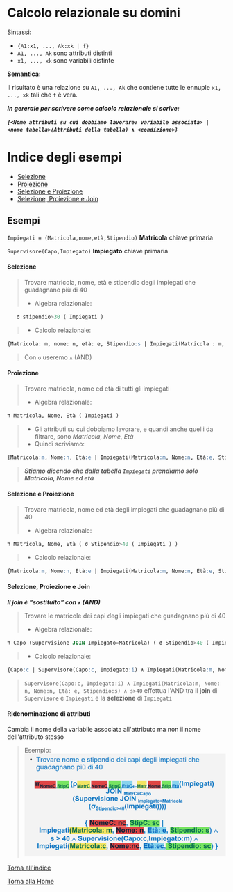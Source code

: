 # Calcolo relazionale su domini

Sintassi:

* `{A1:x1, ..., Ak:xk | f}`
* `A1, ..., Ak` sono attributi distinti
* `x1, ..., xk` sono variabili distinte

**Semantica:**

Il risultato è una relazione su `A1, ..., Ak` che contiene tutte le ennuple `x1, ..., xk` tali che `f` è vera.



***In gererale per scrivere come calcolo relazionale si scrive:***

***`{<Nome attributi su cui dobbiamo lavorare: variabile associata> | <nome tabella>(Attributi della tabella) ∧ <condizione>}`***

# Indice degli esempi
* [Selezione](#selezione)
* [Proiezione](#proiezione)
* [Selezione e Proiezione](#selezione-e-proiezione)
* [Selezione, Proiezione e Join](#selezione-proiezione-e-join)

## Esempi
`Impiegati = (Matricola,nome,età,Stipendio)` **Matricola** chiave primaria

`Supervisore(Capo,Impiegato)` **Impiegato** chiave primaria



#### Selezione
>Trovare matricola, nome, età e stipendio degli impiegati che guadagnano più di 40
>
>* Algebra relazionale:
 ```sql
    σ stipendio>30 ( Impiegati )
```
>
>* Calcolo relazionale:
```sql
{Matricola: m, nome: n, età: e, Stipendio:s | Impiegati(Matricola : m, Nome: n, Età: e, Stipendio: s) ∧ s>40}
```
> 
> Con `σ` useremo `∧` (AND)

#### Proiezione
> Trovare matricola, nome ed età di tutti gli impiegati
>
>* Algebra relazionale:
```sql
π Matricola, Nome, Età ( Impiegati )
```
> * Gli attributi su cui dobbiamo lavorare, e quandi anche quelli da filtrare, sono *Matricola*, *Nome*, *Età*
> * Quindi scriviamo: 
```sql
{Matricola:m, Nome:n, Età:e | Impiegati(Matricola:m, Nome:n, Età:e, Stipendio:s)}
```
> 
>***Stiamo dicendo che dalla tabella `Impiegati` prendiamo solo Matricola, Nome ed età***


#### Selezione e Proiezione
> Trovare matricola, nome ed età degli impiegati che guadagnano più di 40
> * Algebra relazionale:
```sql
π Matricola, Nome, Età ( σ Stipendio>40 ( Impiegati ) )
```
> * Calcolo relazionale:
```sql
{Matricola:m, Nome:n, Età:e | Impiegati(Matricola:m, Nome:n, Età:e, Stipendio:s) ∧ s>40}
```


#### Selezione, Proiezione e Join
***Il join è "sostituito" con `∧` (AND)***
>  Trovare le matricole dei capi degli impiegati che guadagnano più di 40
> * Algebra relazionale:
```sql
π Capo (Supervisione JOIN Impiegato=Matricola) ( σ Stipendio>40 ( Impiegati ) )
```
> * Calcolo relazionale:
```sql
{Capo:c | Supervisore(Capo:c, Impiegato:i) ∧ Impiegati(Matricola:m, Nome: n, Nome:n, Età: e, Stipendio:s) ∧ s>40}
```
> `Supervisore(Capo:c, Impiegato:i) ∧ Impiegati(Matricola:m, Nome: n, Nome:n, Età: e, Stipendio:s) ∧ s>40` effettua l'AND tra il **join** di `Supervisore` e `Impiegati` e la **selezione** di `Impiegati`

#### Ridenominazione di attributi
Cambia il nome della variabile associata all'attributo ma non il nome dell'attributo stesso
>Esempio:
> ![](/img/calcolo_rel_ridenominazione.png)




[Torna all'indice](#indice)

[Torna alla Home](/README.md)
